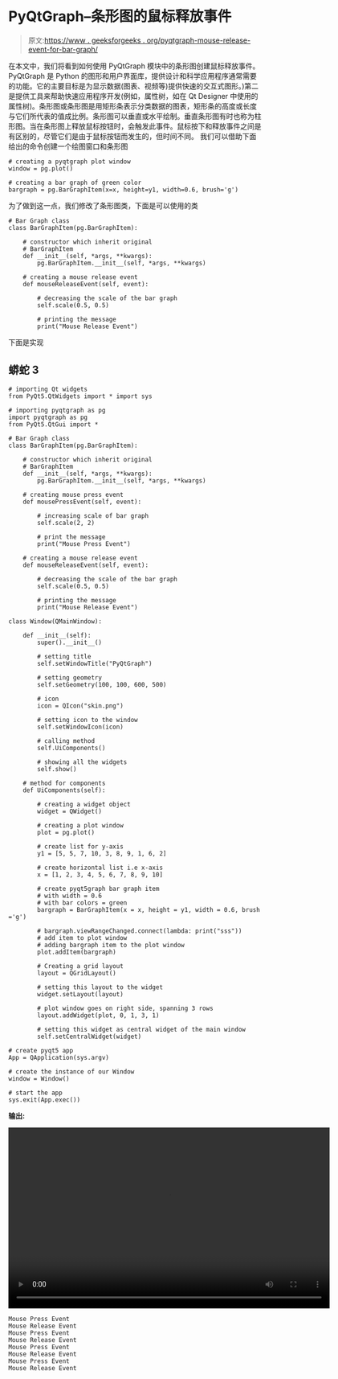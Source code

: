 # PyQtGraph–条形图的鼠标释放事件

> 原文:[https://www . geeksforgeeks . org/pyqtgraph-mouse-release-event-for-bar-graph/](https://www.geeksforgeeks.org/pyqtgraph-mouse-release-event-for-bar-graph/)

在本文中，我们将看到如何使用 PyQtGraph 模块中的条形图创建鼠标释放事件。PyQtGraph 是 Python 的图形和用户界面库，提供设计和科学应用程序通常需要的功能。它的主要目标是为显示数据(图表、视频等)提供快速的交互式图形。)第二是提供工具来帮助快速应用程序开发(例如，属性树，如在 Qt Designer 中使用的属性树)。条形图或条形图是用矩形条表示分类数据的图表，矩形条的高度或长度与它们所代表的值成比例。条形图可以垂直或水平绘制。垂直条形图有时也称为柱形图。当在条形图上释放鼠标按钮时，会触发此事件。鼠标按下和释放事件之间是有区别的，尽管它们是由于鼠标按钮而发生的，但时间不同。
我们可以借助下面给出的命令创建一个绘图窗口和条形图

```
# creating a pyqtgraph plot window
window = pg.plot()

# creating a bar graph of green color
bargraph = pg.BarGraphItem(x=x, height=y1, width=0.6, brush='g')
```

为了做到这一点，我们修改了条形图类，下面是可以使用的类

```
# Bar Graph class
class BarGraphItem(pg.BarGraphItem):

    # constructor which inherit original 
    # BarGraphItem
    def __init__(self, *args, **kwargs):
        pg.BarGraphItem.__init__(self, *args, **kwargs)

    # creating a mouse release event
    def mouseReleaseEvent(self, event):

        # decreasing the scale of the bar graph
        self.scale(0.5, 0.5)

        # printing the message
        print("Mouse Release Event")
```

下面是实现

## 蟒蛇 3

```
# importing Qt widgets
from PyQt5.QtWidgets import * import sys

# importing pyqtgraph as pg
import pyqtgraph as pg
from PyQt5.QtGui import *

# Bar Graph class
class BarGraphItem(pg.BarGraphItem):

    # constructor which inherit original
    # BarGraphItem
    def __init__(self, *args, **kwargs):
        pg.BarGraphItem.__init__(self, *args, **kwargs)

    # creating mouse press event
    def mousePressEvent(self, event):

        # increasing scale of bar graph
        self.scale(2, 2)

        # print the message
        print("Mouse Press Event")

    # creating a mouse release event
    def mouseReleaseEvent(self, event):

        # decreasing the scale of the bar graph
        self.scale(0.5, 0.5)

        # printing the message
        print("Mouse Release Event")

class Window(QMainWindow):

    def __init__(self):
        super().__init__()

        # setting title
        self.setWindowTitle("PyQtGraph")

        # setting geometry
        self.setGeometry(100, 100, 600, 500)

        # icon
        icon = QIcon("skin.png")

        # setting icon to the window
        self.setWindowIcon(icon)

        # calling method
        self.UiComponents()

        # showing all the widgets
        self.show()

    # method for components
    def UiComponents(self):

        # creating a widget object
        widget = QWidget()

        # creating a plot window
        plot = pg.plot()

        # create list for y-axis
        y1 = [5, 5, 7, 10, 3, 8, 9, 1, 6, 2]

        # create horizontal list i.e x-axis
        x = [1, 2, 3, 4, 5, 6, 7, 8, 9, 10]

        # create pyqt5graph bar graph item
        # with width = 0.6
        # with bar colors = green
        bargraph = BarGraphItem(x = x, height = y1, width = 0.6, brush ='g')

        # bargraph.viewRangeChanged.connect(lambda: print("sss"))
        # add item to plot window
        # adding bargraph item to the plot window
        plot.addItem(bargraph)

        # Creating a grid layout
        layout = QGridLayout()

        # setting this layout to the widget
        widget.setLayout(layout)

        # plot window goes on right side, spanning 3 rows
        layout.addWidget(plot, 0, 1, 3, 1)

        # setting this widget as central widget of the main window
        self.setCentralWidget(widget)

# create pyqt5 app
App = QApplication(sys.argv)

# create the instance of our Window
window = Window()

# start the app
sys.exit(App.exec())
```

**输出:**

<video class="wp-video-shortcode" id="video-490737-1" width="640" height="360" preload="metadata" controls=""><source type="video/mp4" src="https://media.geeksforgeeks.org/wp-content/uploads/20200922005433/PyQtGraph-2020-09-22-00-54-10.mp4?_=1">[https://media.geeksforgeeks.org/wp-content/uploads/20200922005433/PyQtGraph-2020-09-22-00-54-10.mp4](https://media.geeksforgeeks.org/wp-content/uploads/20200922005433/PyQtGraph-2020-09-22-00-54-10.mp4)</video>

```
Mouse Press Event
Mouse Release Event
Mouse Press Event
Mouse Release Event
Mouse Press Event
Mouse Release Event
Mouse Press Event
Mouse Release Event
```